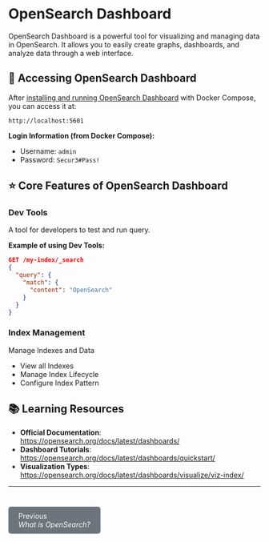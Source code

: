 # OpenSearch Dashboard

OpenSearch Dashboard is a powerful tool for visualizing and managing data in OpenSearch. It allows you to easily create graphs, dashboards, and analyze data through a web interface.

## 🔐 Accessing OpenSearch Dashboard

After [installing and running OpenSearch Dashboard](/database/opensearch/what-opensearch.md?id=⚙%ef%b8%8f-basic-installation-and-usage) with Docker Compose, you can access it at:

```
http://localhost:5601
```

**Login Information (from Docker Compose):**

- Username: `admin`
- Password: `Secur3#Pass!`

## ⭐ Core Features of OpenSearch Dashboard

### Dev Tools

A tool for developers to test and run query.

**Example of using Dev Tools:**

```json
GET /my-index/_search
{
  "query": {
    "match": {
      "content": "OpenSearch"
    }
  }
}
```

### Index Management

Manage Indexes and Data

- View all Indexes
- Manage Index Lifecycle
- Configure Index Pattern

## 📚 Learning Resources

- **Official Documentation**: <https://opensearch.org/docs/latest/dashboards/>
- **Dashboard Tutorials**: <https://opensearch.org/docs/latest/dashboards/quickstart/>
- **Visualization Types**: <https://opensearch.org/docs/latest/dashboards/visualize/viz-index/>

--------------------------------------------------------------------------------

<div style="display: flex; justify-content: start; margin-top: 40px;">
  <a href="#/database/opensearch/what-opensearch" style="padding: 10px 20px; background-color: #6c757d; color: white; text-decoration: none; border-radius: 5px;">
        Previous<br>
        <i>What is OpenSearch?</i></a>
</div>
